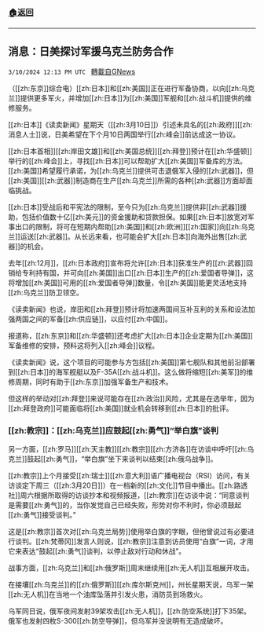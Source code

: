 ###  [:house:返回](README.md)
---


## 消息：日美探讨军援乌克兰防务合作
`3/10/2024 12:13 PM UTC ` [轉載自GNews](https://gnews.org/articles/2381727)

（[[zh:东京]]综合电）[[zh:日本]]和[[zh:美国]]正在进行军备协商，以向[[zh:乌克兰]]提供更多军火，并增加[[zh:日本]]为[[zh:美国]]军舰和[[zh:战斗机]]提供的维修服务。

[[zh:日本]]《读卖新闻》星期天（[[zh:3月10日]]）引述未具名的[[zh:政府]][[zh:消息人士]]说，日美希望在下个月10日两国举行[[zh:峰会]]前达成这一协议。

[[zh:日本首相]][[zh:岸田文雄]]和[[zh:美国总统]][[zh:拜登]]预计在[[zh:华盛顿]]举行的[[zh:峰会]]上，寻找[[zh:日本]]可以帮助扩大[[zh:美国]]军备库的方法。[[zh:美国]]希望履行承诺，为[[zh:乌克兰]]提供可击退俄军入侵的[[zh:武器]]，但[[zh:美国]][[zh:武器]]制造商在生产[[zh:乌克兰]]所需的各种[[zh:武器]]方面却面临挑战。

[[zh:日本]]受战后和平宪法的限制，至今只为[[zh:乌克兰]]提供非[[zh:武器]]援助，包括价值数十亿[[zh:美元]]的资金援助和贷款担保。如果[[zh:日本]]放宽对军事出口的限制，将可在短期内帮助[[zh:美国]]和[[zh:欧洲]][[zh:国家]]向[[zh:乌克兰]]运送[[zh:武器]]。从长远来看，也可能会扩大[[zh:日本]]向海外出售[[zh:武器]]的机会。

去年[[zh:12月]]，[[zh:日本政府]]宣布将允许[[zh:日本]]获准生产的[[zh:武器]]回销给专利持有国，并可向[[zh:美国]]出口[[zh:日本]]生产的[[zh:爱国者导弹]]，这将增加[[zh:美国]]可用的[[zh:爱国者导弹]]数量，令[[zh:美国]]能更灵活地支持[[zh:乌克兰]]防卫领空。

《读卖新闻》也说，岸田和[[zh:拜登]]预计将加速两国间互补互利的关系和设法加强两国之间的军备[[zh:供应链]]，以应付[[zh:中国]]。

报道称，[[zh:东京]]和[[zh:华盛顿]]还考虑扩大[[zh:日本]]企业定期为[[zh:美国]]军备维修的安排，预料这将列入[[zh:峰会]]议程。

《读卖新闻》说，这个项目的可能参与方包括[[zh:美国]]第七舰队和其他前沿部署到[[zh:日本]]的海军舰艇以及F-35A[[zh:战斗机]]。这么做将缩短[[zh:美军]]的维修周期，同时有助于[[zh:东京]]加强军备生产和技术。

但这样的举动对[[zh:拜登]]来说可能存在[[zh:政治]]风险，尤其是在选举年，因为[[zh:拜登政府]]可能面临将[[zh:美国]]就业机会转移到[[zh:日本]]的批评。

### [[zh:教宗]]：[[zh:乌克兰]]应鼓起[[zh:勇气]]“举白旗”谈判

另一方面，[[zh:罗马]][[zh:天主教]][[zh:教宗]][[zh:方济各]]在访谈中呼吁[[zh:乌克兰]]鼓起[[zh:勇气]]，“举白旗”坐下来谈判以结束[[zh:俄乌战争]]。

[[zh:教宗]]上个月接受[[zh:瑞士]][[zh:意大利]]语广播电视台（RSI）访问，有关访谈定下周三（[[zh:3月20日]]）在一档新的[[zh:文化]]节目中播出。[[zh:路透社]]周六根据所取得的访谈抄本和视频报道，[[zh:教宗]]在访谈中说：“同意谈判是需要[[zh:勇气]]的，当你发觉自己已经失败，形势对你不利时，你必须鼓起[[zh:勇气]]接受谈判。”

这是[[zh:教宗]]首次对[[zh:乌克兰局势]]使用举白旗的字眼，但他曾说过有必要进行谈判。[[zh:梵蒂冈]]发言人则说，[[zh:教宗]]注意到访员使用“白旗”一词，才用它来表达“鼓起[[zh:勇气]]谈判，以停止敌对行动和休战”。

战事方面，[[zh:乌克兰]]和[[zh:俄罗斯]]周末继续用[[zh:无人机]]互相展开攻击。

在接壤[[zh:乌克兰]]的[[zh:俄罗斯]][[zh:库尔斯克州]]，州长星期天说，乌军一架[[zh:无人机]]在当地一个油库坠落并引发火患，消防员到场救火。

乌军同日说，俄军夜间发射39架攻击[[zh:无人机]]，[[zh:防空系统]]打下35架。俄军也发射四枚S-300[[zh:防空导弹]]，但乌军并没说明有无造成破坏。
